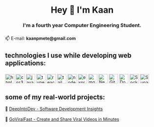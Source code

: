 <h1 align="center">Hey 👋 I'm Kaan</h1>

###

<h3 align="center">I'm a fourth year Computer Engineering Student.</h3>

###

<p align="left">📫 E-mail: <b>kaanpmete@gmail.com</b></p>

###

<h2 align="left">technologies I use while developing web applications:</h2>

###

<div align="left">
  <img src="https://img.shields.io/badge/HTML-%23E34F26?logo=html5&logoColor=white" height="30" alt="html5 logo"  />
  <img src="https://img.shields.io/badge/CSS-%231572B6?logo=css3&logoColor=white" height="30" alt="css3 logo"  />
  <img src="https://img.shields.io/badge/JavaScript-%23F7DF1E?logo=javascript&logoColor=black" height="30" alt="javascript logo"  />
  <img src="https://img.shields.io/badge/TypeScript-%23007ACC?logo=typescript&logoColor=white" height="30" alt="typescript logo" />
  <img src="https://img.shields.io/badge/React-%2361DAFB?logo=react&logoColor=black" height="30" alt="react logo"  />
  <img src="https://img.shields.io/badge/Tailwind_CSS-%2338B2AC?logo=tailwindcss&logoColor=white" height="30" alt="tailwindcss logo"  />
  <img src="https://img.shields.io/badge/Node.js-%23339933?logo=node.js&logoColor=white" height="30" alt="nodejs logo"  />
  <img src="https://img.shields.io/badge/Express-%23000000?logo=express&logoColor=white" height="30" alt="express logo"  />
  <img src="https://img.shields.io/badge/MongoDB-%2300B140?logo=mongodb&logoColor=white" height="30" alt="mongodb logo"  />
  <img src="https://img.shields.io/badge/Next.js-%23000000?logo=nextdotjs&logoColor=white&style=for-the-badge" alt="Next.js" height="30" />
  <img src="https://img.shields.io/badge/Git-%23F14C28?logo=git&logoColor=white&style=for-the-badge" alt="Git" height="30" />
  <img src="https://img.shields.io/badge/Docker-%2300B0D9?logo=docker&logoColor=white&style=for-the-badge" alt="Docker" height="30" />
  <img src="https://img.shields.io/badge/Socket.IO-%23010101?logo=socketdotio&logoColor=white&style=for-the-badge" alt="Socket.IO" height="30" />
  <img src="https://img.shields.io/badge/Supabase-%233ECF8E?logo=supabase&logoColor=white&style=for-the-badge" alt="Supabase" height="30" />
</div>


<h2 align="left">some of my real-world projects:</h2>
<div align="left">
  📄 <a href="https://deepintodev.com" target="_blank">DeepIntoDev - Software Development Insights
  </a>
  <br>
   <br>
  🚀
  <a href="https://goviralfast.co" target="_blank">GoViralFast - Create and Share Viral Videos in Minutes
  </a>
</div>



###
